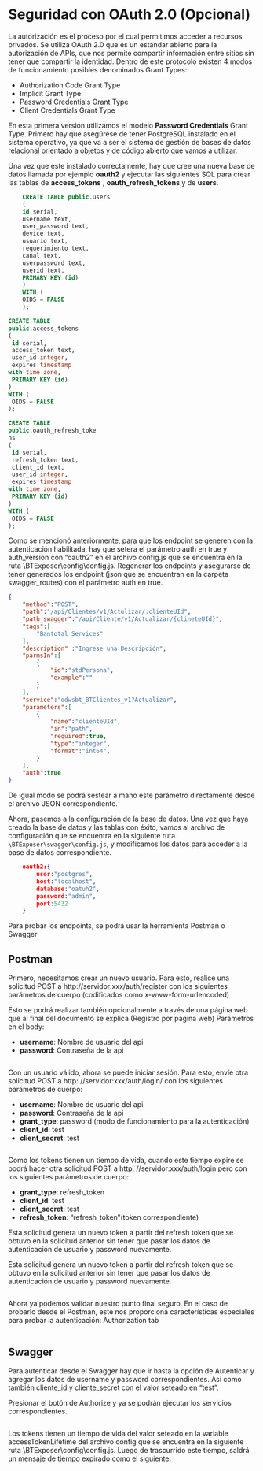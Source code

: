 # Seguridad con OAuth 2.0 (Opcional)

La autorización es el proceso por el cual permitimos acceder a recursos privados.
Se utiliza OAuth 2.0 que es un estándar abierto para la autorización de APIs, que nos 
permite compartir información entre sitios sin tener que compartir la identidad.
Dentro de este protocolo existen 4 modos de funcionamiento posibles denominados Grant 
Types:

* Authorization Code Grant Type
* Implicit Grant Type
* Password Credentials Grant Type
* Client Credentials Grant Type

En esta primera versión utilizamos el modelo **Password Credentials** Grant Type.
Primero hay que asegúrese de tener PostgreSQL instalado en el sistema operativo, ya que va a 
ser el sistema de gestión de bases de datos relacional orientado a objetos y de código abierto que 
vamos a utilizar.

Una vez que este instalado correctamente, hay que cree una nueva base de datos llamada por 
ejemplo **oauth2** y ejecutar las siguientes SQL para crear las tablas de **access_tokens** , 
**oauth_refresh_tokens** y de **users**.

``` sql
    CREATE TABLE public.users
    ( 
    id serial,
    username text,
    user_password text,
    device text,
    usuario text,
    requerimiento text,
    canal text,
    userpassword text,
    userid text,
    PRIMARY KEY (id)
    )
    WITH (
    OIDS = FALSE
    );
```
``` sql
CREATE TABLE 
public.access_tokens
(
 id serial,
 access_token text,
 user_id integer,
 expires timestamp 
with time zone,
 PRIMARY KEY (id)
)
WITH (
 OIDS = FALSE
);
```

``` sql
CREATE TABLE 
public.oauth_refresh_toke
ns
(
 id serial,
 refresh_token text,
 client_id text,
 user_id integer,
 expires timestamp 
with time zone,
 PRIMARY KEY (id)
)
WITH (
 OIDS = FALSE
);

```

Como se mencionó anteriormente, para que los endpoint se generen con la autenticación 
habilitada, hay que setera el parámetro auth en true y auth_version con “oauth2” en el archivo 
config.js que se encuentra en la ruta \BTExposer\config\config.js. Regenerar los endpoints y
asegurarse de tener generados los endpoint (json que se encuentran en la carpeta swagger_routes)
con el parámetro auth en true. 

``` json
{
    "method":"POST",
    "path":"/api/Clientes/v1/Actulizar/:clienteUId",
    "path_swagger":"/api/Cliente/v1/Actualizar/{clineteUId}",
    "tags":[
        "Bantotal Services"
    ],
    "description" :"Ingrese una Descripción",
    "parmsIn":[
        {
            "id":"stdPersona",
            "example":""
        }
    ],
    "service":"odwsbt_BTClientes_v1?Actualizar",
    "parameters":[
        {
            "name":"clienteUId",
            "in":"path",
            "required":true,
            "type":"integer",
            "format":"int64",
        }
    ],
    "auth":true
}
```


De igual modo se podrá sestear a mano este parámetro directamente desde el archivo JSON 
correspondiente.

Ahora, pasemos a la configuración de la base de datos. Una vez que haya creado la base de 
datos y las tablas con éxito, vamos al archivo de configuración que se encuentra en la siguiente ruta 
`\BTExposer\swagger\config.js`, y modificamos los datos para acceder a la base de datos 
correspondiente. 

``` json
    oauth2:{
        user:"postgres",
        host:"localhost",
        database:"oatuh2",
        password:"admin",
        port:5432
    }
```

Para probar los endpoints, se podrá usar la herramienta Postman o Swagger

## Postman

Primero, necesitamos crear un nuevo usuario. Para esto, realice una solicitud POST
a http://servidor:xxx/auth/register con los siguientes parámetros de cuerpo (codificados como x-www-form-urlencoded)

Esto se podrá realizar también opcionalmente a través de una página web que al final del 
documento se explica (Registro por página web)
Parámetros en el body: 

* **username**: Nombre de usuario del api
* **password**: Contraseña de la api

<img :src="$withBase('/img/03.png')" class="center">

Con un usuario válido, ahora se puede iniciar sesión. Para esto, envíe otra solicitud POST a http: 
//servidor:xxx/auth/login/ con los siguientes parámetros de cuerpo:
* **username**: Nombre de usuario del api
* **password**: Contraseña de la api
* **grant_type**: password (modo de funcionamiento para la autenticación)
* **client_id**: test
* **client_secret**: test

<img :src="$withBase('/img/04.png')" class="center">

Como los tokens tienen un tiempo de vida, cuando este tiempo expire se podrá hacer otra 
solicitud POST a http: //servidor:xxx/auth/login pero con los siguientes parámetros de cuerpo:
* **grant_type**: refresh_token
* **client_id**: test
* **client_secret**: test
* **refresh_token**: “refresh_token”(token correspondiente)

Esta solicitud genera un nuevo token a partir del refresh token que se obtuvo en la solicitud 
anterior sin tener que pasar los datos de autenticación de usuario y password nuevamente.

Esta solicitud genera un nuevo token a partir del refresh token que se obtuvo en la solicitud anterior sin tener que pasar los datos de autenticación de usuario y password nuevamente.

<img :src="$withBase('/img/05.png')" class="center">

Ahora ya podemos validar nuestro punto final seguro. En el caso de probarlo desde el Postman, este  nos proporciona características especiales para probar la autenticación: Authorization tab

<img :src="$withBase('/img/06.png')" class="center">

## Swagger
Para autenticar desde el Swagger hay que ir hasta la opción de Autenticar y agregar los datos de username y password correspondientes. Así como también cliente_id y cliente_secret con el valor seteado en “test”.

Presionar el botón de Authorize y ya se podrán ejecutar los servicios correspondientes.

<img :src="$withBase('/img/07.png')" class="center">

Los tokens tienen un tiempo de vida del valor seteado en la variable accessTokenLifetime del 
archivo config que se encuentra en la siguiente ruta \BTExposer\config\config.js. Luego de
trascurrido este tiempo, saldrá un mensaje de tiempo expirado como el siguiente.

<img :src="$withBase('/img/08.png')" class="center">

